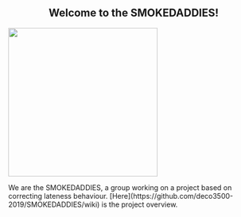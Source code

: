 <p align="center">
 <h2 align="center">Welcome to the SMOKEDADDIES!</h3>
 <img src="https://user-images.githubusercontent.com/54055843/67628708-06015e00-f8b6-11e9-86a5-c91d6be39fb8.png"  height="300" width="300" text-align="center">
</p>
We are the SMOKEDADDIES, a group working on a project based on correcting lateness behaviour. [Here](https://github.com/deco3500-2019/SMOKEDADDIES/wiki) is the project overview.
